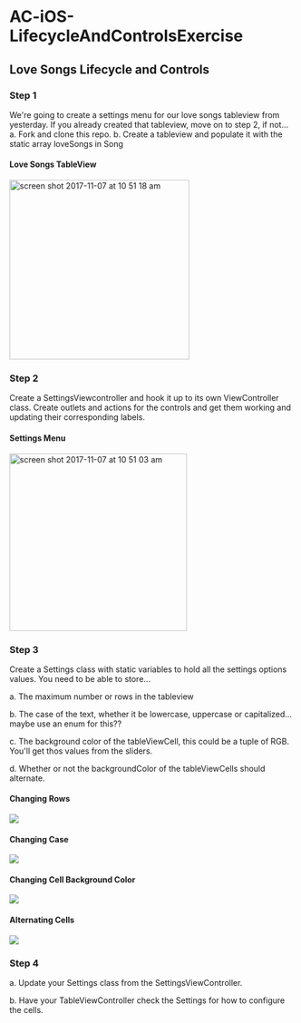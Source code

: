 # AC-iOS-LifecycleAndControlsExercise

## Love Songs Lifecycle and Controls

### Step 1

We're going to create a settings menu for our love songs tableview from yesterday. If you already created that tableview, move on to step 2, if not...
a. Fork and clone this repo.
b. Create a tableview and populate it with the static array loveSongs in Song

#### Love Songs TableView

<img width="317" alt="screen shot 2017-11-07 at 10 51 18 am" src="https://user-images.githubusercontent.com/20875592/32502820-c35ae546-c3a9-11e7-8b5c-f8844c897641.png">


### Step 2

Create a SettingsViewcontroller and hook it up to its own ViewController class.
Create outlets and actions for the controls and get them working and updating their corresponding labels.

#### Settings Menu

<img width="313" alt="screen shot 2017-11-07 at 10 51 03 am" src="https://user-images.githubusercontent.com/20875592/32502824-c5549b1c-c3a9-11e7-9973-b3d292c36949.png">


### Step 3 

Create a Settings class with static variables to hold all the settings options values. You need to be able to store...

a. The maximum number or rows in the tableview

b. The case of the text, whether it be lowercase, uppercase or capitalized... maybe use an enum for this??

c. The background color of the tableViewCell, this could be a tuple of RGB. You'll get thos values from the sliders.

d. Whether or not the backgroundColor of the tableViewCells should alternate.


#### Changing Rows

![](https://media.giphy.com/media/l2QDPPoG31zlaofWU/giphy.gif)


#### Changing Case

![](https://media.giphy.com/media/26u409FvcHo3Q78nC/giphy.gif)


#### Changing Cell Background Color

![](https://media.giphy.com/media/l2QE06HoonGr93gYw/giphy.gif)


#### Alternating Cells

![](https://media.giphy.com/media/26u4ehO091lp0J1QI/giphy.gif)


### Step 4

a. Update your Settings class from the SettingsViewController.

b. Have your TableViewController check the Settings for how to configure the cells.
